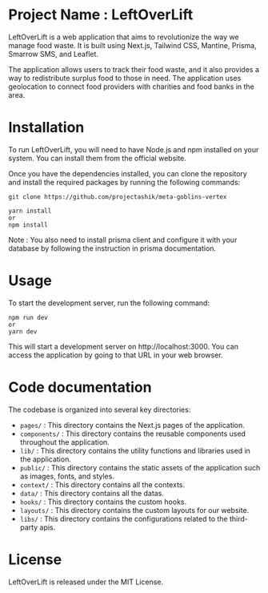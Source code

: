 # Project Name : LeftOverLift

LeftOverLift is a web application that aims to revolutionize the way we manage food waste. It is built using Next.js, Tailwind CSS, Mantine, Prisma, Smarrow SMS, and Leaflet.

The application allows users to track their food waste, and it also provides a way to redistribute surplus food to those in need. The application uses geolocation to connect food providers with charities and food banks in the area.

# Installation

To run LeftOverLift, you will need to have Node.js and npm installed on your system. You can install them from the official website.

Once you have the dependencies installed, you can clone the repository and install the required packages by running the following commands:

```
git clone https://github.com/projectashik/meta-goblins-vertex

yarn install
or
npm install
```

Note : You also need to install prisma client and configure it with your database by following the instruction in prisma documentation.

# Usage

To start the development server, run the following command:

```
npm run dev
or
yarn dev
```

This will start a development server on http://localhost:3000. You can access the application by going to that URL in your web browser.

# Code documentation

The codebase is organized into several key directories:

- `pages/` : This directory contains the Next.js pages of the application.
- `components/` : This directory contains the reusable components used throughout the application.
- `lib/` : This directory contains the utility functions and libraries used in the application.
- `public/` : This directory contains the static assets of the application such as images, fonts, and styles.
- `context/` : This directory contains all the contexts.
- `data/` : This directory contains all the datas.
- `hooks/` : This directory contains the custom hooks.
- `layouts/` : This directory contains the custom layouts for our website.
- `libs/` : This directory contains the configurations related to the third-party apis.

# License

LeftOverLift is released under the MIT License.
